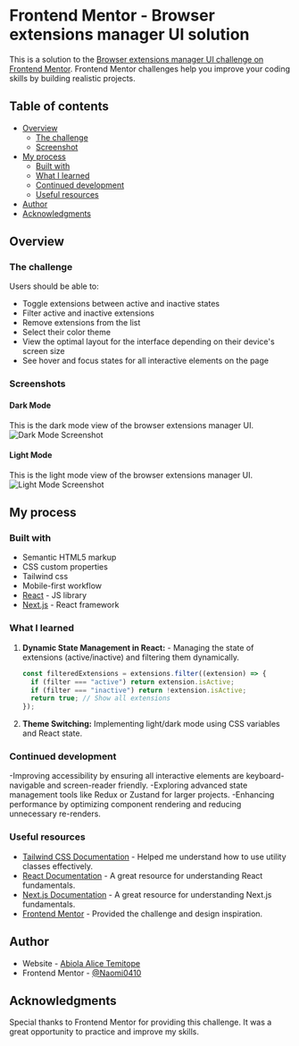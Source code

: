 # Frontend Mentor - Browser extensions manager UI solution

This is a solution to the [Browser extensions manager UI challenge on Frontend Mentor](https://www.frontendmentor.io/challenges/browser-extension-manager-ui-yNZnOfsMAp). Frontend Mentor challenges help you improve your coding skills by building realistic projects.

## Table of contents

- [Overview](#overview)
  - [The challenge](#the-challenge)
  - [Screenshot](#screenshot)
- [My process](#my-process)
  - [Built with](#built-with)
  - [What I learned](#what-i-learned)
  - [Continued development](#continued-development)
  - [Useful resources](#useful-resources)
- [Author](#author)
- [Acknowledgments](#acknowledgments)


## Overview

### The challenge

Users should be able to:

- Toggle extensions between active and inactive states
- Filter active and inactive extensions
- Remove extensions from the list
- Select their color theme
- View the optimal layout for the interface depending on their device's screen size
- See hover and focus states for all interactive elements on the page

### Screenshots

#### Dark Mode

This is the dark mode view of the browser extensions manager UI.
![Dark Mode Screenshot](../public/screenshot-dark-web.png)

#### Light Mode

This is the light mode view of the browser extensions manager UI.
![Light Mode Screenshot](../public/screenshot-light-web.png)

## My process

### Built with

- Semantic HTML5 markup
- CSS custom properties
- Tailwind css
- Mobile-first workflow
- [React](https://reactjs.org/) - JS library
- [Next.js](https://nextjs.org/) - React framework

### What I learned

1. **Dynamic State Management in React:** - Managing the state of extensions (active/inactive) and filtering them dynamically.

   ```jsx
   const filteredExtensions = extensions.filter((extension) => {
     if (filter === "active") return extension.isActive;
     if (filter === "inactive") return !extension.isActive;
     return true; // Show all extensions
   });
   ```

2. **Theme Switching:** Implementing light/dark mode using CSS variables and React state.

### Continued development

-Improving accessibility by ensuring all interactive elements are keyboard-navigable and screen-reader friendly.
-Exploring advanced state management tools like Redux or Zustand for larger projects.
-Enhancing performance by optimizing component rendering and reducing unnecessary re-renders.

### Useful resources

- [Tailwind CSS Documentation](https://tailwindcss.com/docs) - Helped me understand how to use utility classes effectively.
- [React Documentation](https://reactjs.org/docs/getting-started.html) - A great resource for understanding React fundamentals.
- [Next.js Documentation](https://nextjs.org/docs) - A great resource for understanding Next.js fundamentals.
- [Frontend Mentor](https://www.frontendmentor.io/) - Provided the challenge and design inspiration.

## Author

- Website - [Abiola Alice Temitope](https://github.com/Naomi0410)
- Frontend Mentor - [@Naomi0410](https://www.frontendmentor.io/profile/Naomi0410)

## Acknowledgments

Special thanks to Frontend Mentor for providing this challenge. It was a great opportunity to practice and improve my skills.
